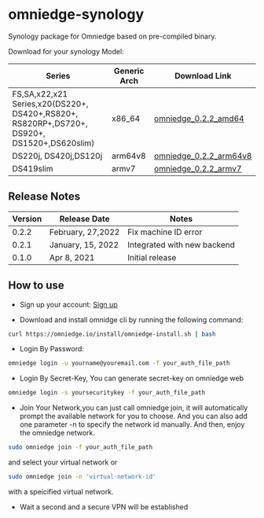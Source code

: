 # omniedge-synology

Synology package for Omniedge based on pre-compiled binary.

Download for your synology Model: 

|Series|Generic Arch|Download Link|
|---|---|---|
|FS,SA,x22,x21 Series,x20(DS220+, DS420+,RS820+, RS820RP+,DS720+, DS920+, DS1520+,DS620slim) |x86_64|[omniedge_0.2.2_amd64](https://github.com/omniedgeio/omniedge-synology/releases/download/v0.2.2/omniedge_0.2.2_amd64.spk)|
|DS220j, DS420j,DS120j |arm64v8|[omniedge_0.2.2_arm64v8](https://github.com/omniedgeio/omniedge-synology/releases/download/v0.2.1/omniedge_0.2.2_arm64v8.spk)|
|DS419slim|armv7|[omniedge_0.2.2_armv7](https://github.com/omniedgeio/omniedge-synology/releases/download/v0.2.1/omniedge_0.2.2_armv7.spk)|


## Release Notes

|Version|Release Date|Notes|
|---|---|---|
|0.2.2|February, 27,2022|Fix machine ID error|
|0.2.1|January, 15, 2022|Integrated with new backend|
|0.1.0|Apr 8, 2021|Initial release|


## How to use 

+ Sign up your account: [Sign up](https://omniedge.io/register)

+ Download and install omnidge cli by running the following command:

``` bash
curl https://omniedge.io/install/omniedge-install.sh | bash
```

+ Login By Password:

``` bash
omniedge login -u yourname@youremail.com -f your_auth_file_path
```
+ Login By Secret-Key, You can generate secret-key on omniedge web

```bash
omniedge login -s yoursecuritykey -f your_auth_file_path
```

+ Join Your Network,you can just call omniedge join, it will automatically prompt the available network for you to choose. And you can also add one parameter -n to specify the network id manually. And then, enjoy the omniedge network.

```bash
sudo omniedge join -f your_auth_file_path
```
and select your virtual network or

``` bash
sudo omniedge join -n 'virtual-network-id'
```
with a speicified virtual network.

+ Wait a second and a secure VPN will be established
